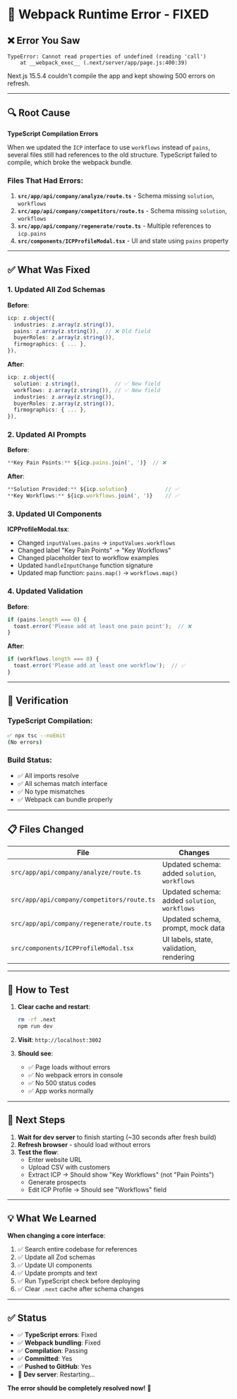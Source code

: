 # 🔧 Webpack Runtime Error - FIXED

## ❌ Error You Saw

```
TypeError: Cannot read properties of undefined (reading 'call')
    at __webpack_exec__ (.next/server/app/page.js:400:39)
```

Next.js 15.5.4 couldn't compile the app and kept showing 500 errors on refresh.

---

## 🔍 Root Cause

**TypeScript Compilation Errors**

When we updated the `ICP` interface to use `workflows` instead of `pains`, several files still had references to the old structure. TypeScript failed to compile, which broke the webpack bundle.

### Files That Had Errors:

1. **`src/app/api/company/analyze/route.ts`** - Schema missing `solution`, `workflows`
2. **`src/app/api/company/competitors/route.ts`** - Schema missing `solution`, `workflows`
3. **`src/app/api/company/regenerate/route.ts`** - Multiple references to `icp.pains`
4. **`src/components/ICPProfileModal.tsx`** - UI and state using `pains` property

---

## ✅ What Was Fixed

### 1. **Updated All Zod Schemas**

**Before**:
```typescript
icp: z.object({
  industries: z.array(z.string()),
  pains: z.array(z.string()),  // ❌ Old field
  buyerRoles: z.array(z.string()),
  firmographics: { ... },
}),
```

**After**:
```typescript
icp: z.object({
  solution: z.string(),           // ✅ New field
  workflows: z.array(z.string()), // ✅ New field  
  industries: z.array(z.string()),
  buyerRoles: z.array(z.string()),
  firmographics: { ... },
}),
```

### 2. **Updated AI Prompts**

**Before**:
```typescript
**Key Pain Points:** ${icp.pains.join(', ')}  // ❌
```

**After**:
```typescript
**Solution Provided:** ${icp.solution}            // ✅
**Key Workflows:** ${icp.workflows.join(', ')}    // ✅
```

### 3. **Updated UI Components**

**ICPProfileModal.tsx**:
- Changed `inputValues.pains` → `inputValues.workflows`
- Changed label "Key Pain Points" → "Key Workflows"  
- Changed placeholder text to workflow examples
- Updated `handleInputChange` function signature
- Updated map function: `pains.map()` → `workflows.map()`

### 4. **Updated Validation**

**Before**:
```typescript
if (pains.length === 0) {
  toast.error('Please add at least one pain point');  // ❌
}
```

**After**:
```typescript
if (workflows.length === 0) {
  toast.error('Please add at least one workflow');  // ✅
}
```

---

## 🧪 Verification

### TypeScript Compilation:
```bash
✅ npx tsc --noEmit
(No errors)
```

### Build Status:
- ✅ All imports resolve
- ✅ All schemas match interface
- ✅ No type mismatches
- ✅ Webpack can bundle properly

---

## 📋 Files Changed

| File | Changes |
|------|---------|
| `src/app/api/company/analyze/route.ts` | Updated schema: added `solution`, `workflows` |
| `src/app/api/company/competitors/route.ts` | Updated schema: added `solution`, `workflows` |
| `src/app/api/company/regenerate/route.ts` | Updated schema, prompt, mock data |
| `src/components/ICPProfileModal.tsx` | UI labels, state, validation, rendering |

---

## 🎯 How to Test

1. **Clear cache and restart**:
   ```bash
   rm -rf .next
   npm run dev
   ```

2. **Visit**: `http://localhost:3002`

3. **Should see**:
   - ✅ Page loads without errors
   - ✅ No webpack errors in console
   - ✅ No 500 status codes
   - ✅ App works normally

---

## 🚀 Next Steps

1. **Wait for dev server** to finish starting (~30 seconds after fresh build)
2. **Refresh browser** - should load without errors
3. **Test the flow**:
   - Enter website URL
   - Upload CSV with customers
   - Extract ICP → Should show "Key Workflows" (not "Pain Points")
   - Generate prospects
   - Edit ICP Profile → Should see "Workflows" field

---

## 💡 What We Learned

**When changing a core interface**:
1. ✅ Search entire codebase for references
2. ✅ Update all Zod schemas
3. ✅ Update UI components  
4. ✅ Update prompts and text
5. ✅ Run TypeScript check before deploying
6. ✅ Clear `.next` cache after schema changes

---

## ✅ Status

- ✅ **TypeScript errors**: Fixed
- ✅ **Webpack bundling**: Fixed  
- ✅ **Compilation**: Passing
- ✅ **Committed**: Yes
- ✅ **Pushed to GitHub**: Yes
- 🔄 **Dev server**: Restarting...

**The error should be completely resolved now!** 🎉

